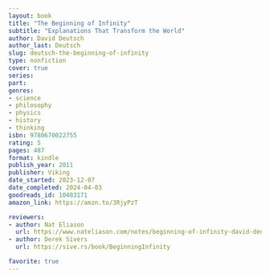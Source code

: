 ```yaml
---
layout: book
title: "The Beginning of Infinity"
subtitle: "Explanations That Transform the World"
author: David Deutsch
author_last: Deutsch
slug: deutsch-the-beginning-of-infinity
type: nonfiction
cover: true
series: 
part: 
genres:
- science
- philosophy
- physics
- history
- thinking
isbn: 9780670022755
rating: 5
pages: 487
format: kindle
publish_year: 2011
publisher: Viking
date_started: 2023-12-07
date_completed: 2024-04-03
goodreads_id: 10483171
amazon_link: https://amzn.to/3RjyPzT

reviewers:
- author: Nat Eliason
  url: https://www.nateliason.com/notes/beginning-of-infinity-david-deutsch
- author: Derek Sivers
  url: https://sive.rs/book/BeginningInfinity

favorite: true
---
```

